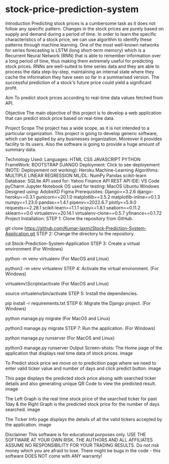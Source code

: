 # stock-price-prediction-system
Introduction
Predicting stock prices is a cumbersome task as it does not follow any specific pattern. Changes in the stock prices are purely based on supply and demand during a period of time. In order to learn the specific characteristics of a stock price, we can use algorithm to identify these patterns through machine learning. One of the most well-known networks for series forecasting is LSTM (long short-term memory) which is a Recurrent Neural Network (RNN) that is able to remember information over a long period of time, thus making them extremely useful for predicting stock prices. RNNs are well-suited to time series data and they are able to process the data step-by-step, maintaining an internal state where they cache the information they have seen so far in a summarised version. The successful prediction of a stock's future price could yield a significant profit.

Aim
To predict stock prices according to real-time data values fetched from API.

Objective
The main objective of this project is to develop a web application that can predict stock price based on real-time data.

Project Scope
The project has a wide scope, as it is not intended to a particular organization. This project is going to develop generic software, which can be applied by any businesses organization. Moreover it provides facility to its users. Also the software is going to provide a huge amount of summary data.

Technology Used:
Languages:
HTML
CSS
JAVASCRIPT
PYTHON
FrameWork:
BOOTSTRAP
DJANGO
Deployment:
Click to see deployement (NOTE: Deployement not working): Heroku
Machine-Learning Algorithms:
MULTIPLE LINEAR REGRESSION
ML/DL:
NumPy
Pandas
scikit-learn
Database:
SQLite
API used for:
Yahoo Finance API
REST API
IDE:
VS Code
pyCharm
Jupyter Notebook
OS used for testing:
MacOS
Ubuntu
Windows
Designed using:
AdobeXD
Figma
Prerequisites:
  Django==3.2.6
  django-heroku==0.3.1
  gunicorn==20.1.0
  matplotlib==3.5.2
  matplotlib-inline==0.1.3
  numpy==1.23.0
  pandas==1.4.1
  pipenv==2022.6.7
  plotly==5.9.0
  requests==2.28.1
  scikit-learn==1.1.1
  scipy==1.8.1
  seaborn==0.11.2
  sklearn==0.0
  virtualenv==20.14.1
  virtualenv-clone==0.5.7
  yfinance==0.1.72
Project Installation:
STEP 1: Clone the repository from GitHub.

  git clone https://github.com/Kumar-laxmi/Stock-Prediction-System-Application.git
STEP 2: Change the directory to the repository.

  cd Stock-Prediction-System-Application
STEP 3: Create a virtual environment (For Windows)

  python -m venv virtualenv
(For MacOS and Linux)

  python3 -m venv virtualenv
STEP 4: Activate the virtual environment. (For Windows)

  virtualenv\Scripts\activate
(For MacOS and Linux)

  source virtualenv/bin/activate
STEP 5: Install the dependencies.

  pip install -r requirements.txt
STEP 6: Migrate the Django project. (For Windows)

  python manage.py migrate
(For MacOS and Linux)

  python3 manage.py migrate
STEP 7: Run the application. (For Windows)

  python manage.py runserver
(For MacOS and Linux)

  python3 manage.py runserver
Output Screen-shots:
The Home page of the application that displays real time data of stock prices. image

To Predict stock price we move on to predicition page where we need to enter valid ticker value and number of days and click predict button. image

This page displays the predicted stock price alsong with searched ticker details and also generating unique QR Code to view the predicted result. image

The Left Graph is the real time stock price of the searched ticker for past 1day & the Right Graph is the predicted stock price for the number of days searched. image

The Ticker Info page displays the details of all the valid tickers accepted by the application. image

Disclaimer
This software is for educational purposes only. USE THE SOFTWARE AT YOUR OWN RISK. THE AUTHORS AND ALL AFFILIATES ASSUME NO RESPONSIBILITY FOR YOUR TRADING RESULTS. Do not risk money which you are afraid to lose. There might be bugs in the code - this software DOES NOT come with ANY warranty!
